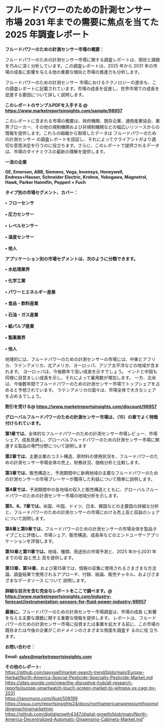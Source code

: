 # フルードパワーのための計測センサー 市場 2031 年までの需要に焦点を当てた 2025 年調査レポート

<strong><b>フルードパワーのための計測センサー市場の概要：</b></strong>

フルードパワーのための計測センサー市場に関する調査レポートは、現状と課題を巧みに深く分析しています。この調査レポートは、2025 年から 2031 年の市場の成長に影響を与える他の重要な傾向と市場の推進力も分析します。

フルードパワーのための計測センサー 市場におけるテクノロジーの進歩も、この調査レポートに記載されています。市場の成長を促進し、世界市場での成長を促進する要因について詳しく説明します。

<strong>このレポートのサンプルPDFを入手する @ <a href=https://www.marketreportsinsights.com/sample/98957>https://www.marketreportsinsights.com/sample/98957</a></strong>

このレポートに含まれる市場の概要は、政府機関、既存企業、通商産業協会、業界ブローカー、その他の規制機関および非規制機関などの幅広いリソースからの情報を提供します。これらの組織から取得したデータは フルードパワーのための計測センサー の調査レポートを認証し、それによってクライアントがより適切な意思決定を行うのに役立ちます。さらに、このレポートで提供されるデータは、市場のダイナミクスの最新の理解を提供します。

<strong>一流の企業</strong>

<strong><b>GE, Emerson, ABB, Siemens, Vega, Invensys, Honeywell, Endress+Hauser, Schneider Electric, Krohne, Yokogawa, Magnetrol, Hawk, Parker Hannifin, Pepperl + Fuch</b></strong>

<strong><b>タイプ別の市場セグメント、カバー：</b></strong>

<strong>• フローセンサ<br><br>• 圧力センサー<br><br>• レベルセンサー<br><br>• 温度センサー<br><br>• 他人</strong>

<strong><b>アプリケーション別の市場セグメントは、次のように分類できます。</b></strong>

<strong>• 水処理業界<br><br>• 化学工業<br><br>• パワーとエネルギー産業<br><br>• 食品・飲料産業<br><br>• 石油・ガス産業<br><br>• 紙パルプ産業<br><br>• 製薬業界<br><br>• 他人</strong>

 地理的には、フルードパワーのための計測センサーの市場には、中東とアフリカ、ラテンアメリカ、北アメリカ、ヨーロッパ、アジア太平洋などの地域が含まれます。 ヨーロッパは、今後数年で高い成長を示すでしょう。 インドと中国も同様に目覚ましい成長を示し、それによって雇用数が増加します。 一方、北米は、今後数年間でフルードパワーのための計測センサー市場でトップシェアを占めると予想されています。 ラテンアメリカの国々は、市場全体で大きなシェアを占めるでしょう。

<strong>割引を受ける@ <a href=https://www.marketreportsinsights.com/discount/98957>https://www.marketreportsinsights.com/discount/98957</a></strong>

<strong><b>グローバルフルードパワーのための計測センサー市場は、（15）の章でよく特徴付けられています。</b></strong>

<strong><b>第</b></strong><strong><b>1章では、</b></strong>全体的なフルードパワーのための計測センサー市場レビュー、市場シェア、成長見通し、グローバルフルードパワーのための計測センサー市場に関連する製品の専門分野について説明します

<strong><b>第2章では、</b></strong>主要企業のコスト構造、原材料の使用状況を、フルードパワーのための計測センサー市場全体の売上、財務状況、価格分析と比較します。

<strong><b>第3章では、</b></strong>販売構造と、予測期間中に新興地域の主要なフルードパワーのための計測センサーの市場プレーヤーが獲得した利益について簡単に説明します。

<strong><b>第4章では、</b></strong>予測期間中の各地域の収入と販売構造とともに、グローバルフルードパワーのための計測センサー市場の地域分析を示します。

<strong><b>第5、6、7章では、</b></strong>米国、中国、ドイツ、日本、韓国などの主要国の詳細な分析と、フルードパワーのための計測センサーの市場における売上高と収益のシェアについて説明します。

<strong><b>第8章と第9章では、</b></strong>フルードパワーのための計測センサーの市場全体を製品タイプごとに評価し、市場シェア、販売構造、成長率などのエンドユーザーアプリケーションを評価します。

<strong><b>第10章と第11章では、</b></strong>地域、種類、用途別の市場予測と、2025 年から2031 年までの収 益と売上 高を提供します。

<strong><b>第13章、第14章、</b></strong>および第15章では、情報の収集に使用されるさまざまな方法論、調査結果で使用されるアプローチ、付録、結論、販売チャネル、およびさまざまなデータソース について 説明します。

<strong>詳細な目次を含む完全なレポートをここで調べます。@ <a href=https://www.marketreportsinsights.com/industry-forecast/instrumentation-sensors-for-fluid-power-industry-98957>https://www.marketreportsinsights.com/industry-forecast/instrumentation-sensors-for-fluid-power-industry-98957</a></strong>

<strong><b>最後に、</b></strong>フルードパワーのための計測センサー市場調査は、市場の成長 に影響を</a>与える主要な課題に関する重要な情報を提供します。 レポートは、フルードパワーのための計測センサー市場に投資または事業を拡大する前に、この市場の既存または今後の企業がこのドメインのさまざまな側面を調査す るのに役 立ちます。

<strong><b>お問い合わせ：</b></strong>

<strong>Email: </strong><a href=mailto:sales@marketreportsinsights.com><strong>sales@marketreportsinsights.com</strong></a>

<strong>その他のレポート:</strong>
<br>
<a href=https://github.com/sayysaif/market-search-trend/blob/main/Europe-Herbal/North-America-Special-Pesticide-Specialty-Pesticide-Market.md>https://github.com/sayysaif/market-search-trend/blob/main/Europe-Herbal/North-America-Special-Pesticide-Specialty-Pesticide-Market.md</a>
<br>
<a href=https://sites.google.com/view/the-disruptive-hub/all-research-reports/europe-smartwatch-touch-screen-market-to-witness-xx-cagr-by-2031>https://sites.google.com/view/the-disruptive-hub/all-research-reports/europe-smartwatch-touch-screen-market-to-witness-xx-cagr-by-2031</a>
<br>
<a href=https://tanomuno.com/illust/508199>https://tanomuno.com/illust/508199</a>
<br>
<a href=https://issuu.com/reportsinsights24/docs/northamericamagnesiumthixomoldingmachinemarkettren>https://issuu.com/reportsinsights24/docs/northamericamagnesiumthixomoldingmachinemarkettren</a>
<br>
<a href=https://github.com/digitalgrowth4347/digital-growth/blob/main/North-America-Decentralized-Automatic-Dispensing-Cabinets-Market.md>https://github.com/digitalgrowth4347/digital-growth/blob/main/North-America-Decentralized-Automatic-Dispensing-Cabinets-Market.md</a>"
